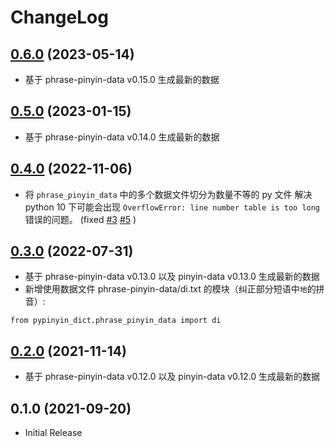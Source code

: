 # ChangeLog


## [0.6.0] (2023-05-14)

* 基于 phrase-pinyin-data v0.15.0 生成最新的数据


## [0.5.0] (2023-01-15)

* 基于 phrase-pinyin-data v0.14.0 生成最新的数据


## [0.4.0] (2022-11-06)

* 将 `phrase_pinyin_data` 中的多个数据文件切分为数量不等的 py 文件
  解决 python 10 下可能会出现 `OverflowError: line number table is too long`
  错误的问题。 (fixed [#3] [#5] )


## [0.3.0] (2022-07-31)

* 基于 phrase-pinyin-data v0.13.0 以及 pinyin-data v0.13.0 生成最新的数据
* 新增使用数据文件 phrase-pinyin-data/di.txt 的模块（纠正部分短语中`地`的拼音）:

```
from pypinyin_dict.phrase_pinyin_data import di
```

## [0.2.0] (2021-11-14)

* 基于 phrase-pinyin-data v0.12.0 以及 pinyin-data v0.12.0 生成最新的数据


## 0.1.0 (2021-09-20)

* Initial Release

[#3]: https://github.com/mozillazg/pypinyin-dict/issues/3
[#5]: https://github.com/mozillazg/pypinyin-dict/issues/5

[0.2.0]: https://github.com/mozillazg/pypinyin-dict/compare/v0.1.0...v0.2.0
[0.3.0]: https://github.com/mozillazg/pypinyin-dict/compare/v0.2.0...v0.3.0
[0.4.0]: https://github.com/mozillazg/pypinyin-dict/compare/v0.3.0...v0.4.0
[0.5.0]: https://github.com/mozillazg/pypinyin-dict/compare/v0.4.0...v0.5.0
[0.6.0]: https://github.com/mozillazg/pypinyin-dict/compare/v0.5.0...v0.6.0

